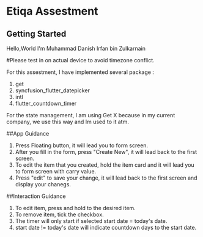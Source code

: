 # Etiqa Assestment

## Getting Started

Hello,World
I'm Muhammad Danish Irfan bin Zulkarnain

#Please test in on actual device to avoid timezone conflict.

For this assestment, I have implemented several package : 

1) get 
2) syncfusion_flutter_datepicker
3) intl
4) flutter_countdown_timer

For the state management, I am using Get X because in my current company, we use this way and Im used to it atm.

##App Guidance

1) Press Floating button, it will lead you to form screen. 
2) After you fill in the form, press "Create New", it will lead back to the first screen.
3) To edit the item that you created, hold the item card and it will lead you to form screen with carry value.
4) Press "edit" to save your change, it will lead back to the first screen and display your chanegs.

##Interaction Guidance

1) To edit item, press and hold to the desired item.
2) To remove item, tick the checkbox.
3) The timer will only start if selected start date = today's date.
4) start date != today's date will indicate countdown days to the start date.

